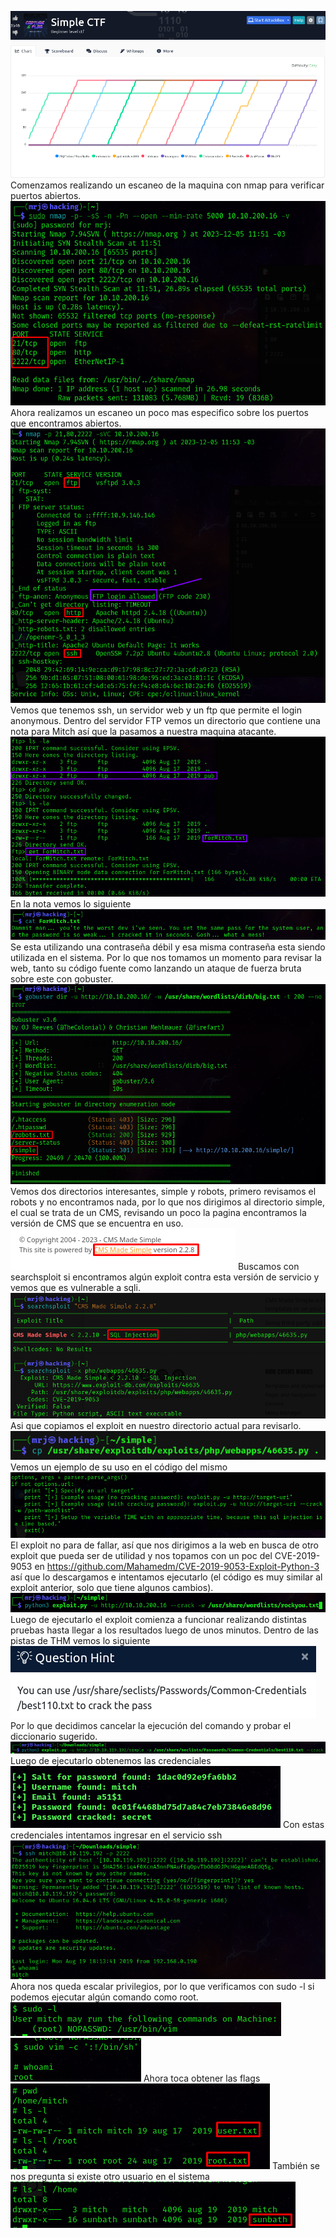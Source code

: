 ![](../../Images/Pasted%20image%2020231205114848.png)
Comenzamos realizando un escaneo de la maquina con nmap para verificar puertos abiertos.
![](../../Images/Pasted%20image%2020231205115209.png)
Ahora realizamos un escaneo un poco mas especifico sobre los puertos que encontramos abiertos.
![](../../Images/Pasted%20image%2020231205115456.png)
Vemos que tenemos ssh, un servidor web y un ftp que permite el login anonymous.
Dentro del servidor FTP vemos un directorio que contiene una nota para Mitch así que la pasamos a nuestra maquina atacante.
![](../../Images/Pasted%20image%2020231205115746.png)
En la nota vemos lo siguiente
![](../../Images/Pasted%20image%2020231205115813.png)
Se esta utilizando una contraseña débil y esa misma contraseña esta siendo utilizada en el sistema.
Por lo que nos tomamos un momento para revisar la web, tanto su código fuente como lanzando un ataque de fuerza bruta sobre este con gobuster.
![](../../Images/Pasted%20image%2020231205120019.png)
Vemos dos directorios interesantes, simple y robots, primero revisamos el robots y no encontramos nada, por lo que nos dirigimos al directorio simple, el cual se trata de un CMS, revisando un poco la pagina encontramos la versión de CMS que se encuentra en uso.
![](../../Images/Pasted%20image%2020231205120155.png)
Buscamos con searchsploit si encontramos algún exploit contra esta versión de servicio y vemos que es vulnerable a sqli.
![](../../Images/Pasted%20image%2020231205120423.png)
Asi que copiamos el exploit en nuestro directorio actual para revisarlo.
![](../../Images/Pasted%20image%2020231205120531.png)
Vemos un ejemplo de su uso en el código del mismo
![](../../Images/Pasted%20image%2020231205120652.png)
El exploit no para de fallar, así que nos dirigimos a la web en busca de otro exploit que pueda ser de utilidad y nos topamos con un poc del  CVE-2019-9053 en https://github.com/Mahamedm/CVE-2019-9053-Exploit-Python-3 así que lo descargamos e intentamos ejecutarlo (el código es muy similar al exploit anterior, solo que tiene algunos cambios).
![](../../Images/Pasted%20image%2020231205122624.png)
Luego de ejecutarlo el exploit comienza a funcionar realizando distintas pruebas hasta llegar a los resultados luego de unos minutos. 
Dentro de las pistas de THM vemos lo siguiente
![](../../Images/Pasted%20image%2020231205123043.png)
Por lo que decidimos cancelar la ejecución del comando y probar el diccionario sugerido.
![](../../Images/Pasted%20image%2020231206124425.png)
Luego de ejecutarlo obtenemos las credenciales
![](../../Images/Pasted%20image%2020231206124412.png)
Con estas credenciales intentamos ingresar en el servicio ssh
![](../../Images/Pasted%20image%2020231206124622.png)
Ahora nos queda escalar privilegios, por lo que verificamos con sudo -l si podemos ejecutar algún comando como root.
![](../../Images/Pasted%20image%2020231206124657.png)
![](../../Images/Pasted%20image%2020231206124755.png)
Ahora toca obtener las flags
![](../../Images/Pasted%20image%2020231206124834.png)
También se nos pregunta si existe otro usuario en el sistema
![](../../Images/Pasted%20image%2020231206124929.png)






